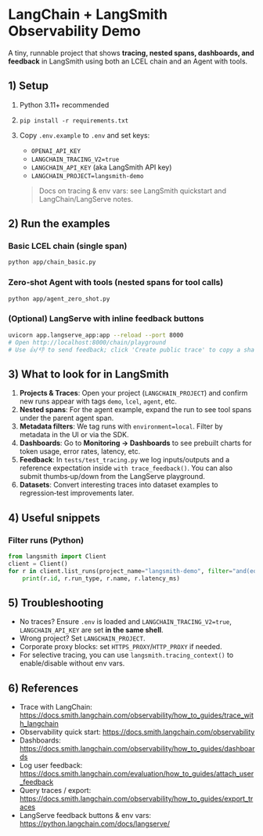 # LangChain + LangSmith Observability Demo

A tiny, runnable project that shows **tracing, nested spans, dashboards, and feedback** in LangSmith using both an LCEL chain and an Agent with tools.

## 1) Setup

1. Python 3.11+ recommended
2. `pip install -r requirements.txt`
3. Copy `.env.example` to `.env` and set keys:
   - `OPENAI_API_KEY`
   - `LANGCHAIN_TRACING_V2=true`
   - `LANGCHAIN_API_KEY` (aka LangSmith API key)
   - `LANGCHAIN_PROJECT=langsmith-demo`

   > Docs on tracing & env vars: see LangSmith quickstart and LangChain/LangServe notes.


## 2) Run the examples

### Basic LCEL chain (single span)
```bash
python app/chain_basic.py
```

### Zero‑shot Agent with tools (nested spans for tool calls)
```bash
python app/agent_zero_shot.py
```

### (Optional) LangServe with inline feedback buttons
```bash
uvicorn app.langserve_app:app --reload --port 8000
# Open http://localhost:8000/chain/playground
# Use 👍/👎 to send feedback; click 'Create public trace' to copy a shareable link.
```

## 3) What to look for in LangSmith

1. **Projects & Traces**: Open your project (`LANGCHAIN_PROJECT`) and confirm new runs appear with tags `demo`, `lcel`, `agent`, etc.  
2. **Nested spans**: For the agent example, expand the run to see tool spans under the parent agent span.  
3. **Metadata filters**: We tag runs with `environment=local`. Filter by metadata in the UI or via the SDK.  
4. **Dashboards**: Go to **Monitoring → Dashboards** to see prebuilt charts for token usage, error rates, latency, etc.  
5. **Feedback**: In `tests/test_tracing.py` we log inputs/outputs and a reference expectation inside `with trace_feedback()`. You can also submit thumbs‑up/down from the LangServe playground.  
6. **Datasets**: Convert interesting traces into dataset examples to regression‑test improvements later.

## 4) Useful snippets

### Filter runs (Python)
```python
from langsmith import Client
client = Client()
for r in client.list_runs(project_name="langsmith-demo", filter="and(eq(metadata_key,'environment'),eq(metadata_value,'local'))"):
    print(r.id, r.run_type, r.name, r.latency_ms)
```

## 5) Troubleshooting
- No traces? Ensure `.env` is loaded and `LANGCHAIN_TRACING_V2=true`, `LANGCHAIN_API_KEY` are set **in the same shell**.
- Wrong project? Set `LANGCHAIN_PROJECT`.
- Corporate proxy blocks: set `HTTPS_PROXY`/`HTTP_PROXY` if needed.
- For selective tracing, you can use `langsmith.tracing_context()` to enable/disable without env vars.

## 6) References
- Trace with LangChain: https://docs.smith.langchain.com/observability/how_to_guides/trace_with_langchain
- Observability quick start: https://docs.smith.langchain.com/observability
- Dashboards: https://docs.smith.langchain.com/observability/how_to_guides/dashboards
- Log user feedback: https://docs.smith.langchain.com/evaluation/how_to_guides/attach_user_feedback
- Query traces / export: https://docs.smith.langchain.com/observability/how_to_guides/export_traces
- LangServe feedback buttons & env vars: https://python.langchain.com/docs/langserve/

